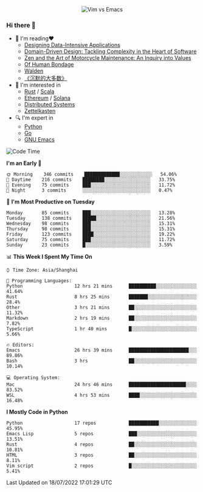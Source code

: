 <p align="center">
    <img src="https://gist.githubusercontent.com/coldnight/e696baffb094e71c96cb302118878eae/raw/40ea5053a6f66cc65f90f437e4173497da225958/banner.gif" alt="Vim vs Emacs" />
</p>

### Hi there 👋

- 📖 I'm reading❤️
    + [Designing Data-Intensive Applications](https://www.oreilly.com/library/view/designing-data-intensive-applications/9781491903063/)
    + [Domain-Driven Design: Tackling Complexity in the Heart of Software](https://www.dddcommunity.org/book/evans_2003/)
    + [Zen and the Art of Motorcycle Maintenance: An Inquiry into Values](https://en.wikipedia.org/wiki/Zen_and_the_Art_of_Motorcycle_Maintenance)
    + [Of Human Bondage](https://en.wikipedia.org/wiki/Of_Human_Bondage)
    + [Walden](https://en.wikipedia.org/wiki/Walden)
    + [《沉默的大多数》](https://en.wikipedia.org/wiki/Silent_majority)
- 🌱 I'm interested in
    + [Rust](https://www.rust-lang.org/) / [Scala](https://www.scala-lang.org/)
    + [Ethereum](https://ethereum.org/en/) / [Solana](https://solana.com/)
	+ [Distributed Systems](https://www.linuxzen.com/notes/topics/20200320174417_%E5%88%86%E5%B8%83%E5%BC%8F/)
	+ [Zettelkasten](https://www.linuxzen.com/notes/notes/20220120080920-slip_box/)
- 🔍 I'm expert in
    + [Python](https://www.python.org/)
    + [Go](https://go.dev/)
    + [GNU Emacs](https://www.gnu.org/software/emacs/)

<!--START_SECTION:waka-->
![Code Time](http://img.shields.io/badge/Code%20Time-0%20secs-blue)

**I'm an Early 🐤** 

```text
🌞 Morning    346 commits    █████████████░░░░░░░░░░░░   54.06% 
🌆 Daytime    216 commits    ████████░░░░░░░░░░░░░░░░░   33.75% 
🌃 Evening    75 commits     ███░░░░░░░░░░░░░░░░░░░░░░   11.72% 
🌙 Night      3 commits      ░░░░░░░░░░░░░░░░░░░░░░░░░   0.47%

```
📅 **I'm Most Productive on Tuesday** 

```text
Monday       85 commits     ███░░░░░░░░░░░░░░░░░░░░░░   13.28% 
Tuesday      138 commits    █████░░░░░░░░░░░░░░░░░░░░   21.56% 
Wednesday    98 commits     ███░░░░░░░░░░░░░░░░░░░░░░   15.31% 
Thursday     98 commits     ███░░░░░░░░░░░░░░░░░░░░░░   15.31% 
Friday       123 commits    ████░░░░░░░░░░░░░░░░░░░░░   19.22% 
Saturday     75 commits     ███░░░░░░░░░░░░░░░░░░░░░░   11.72% 
Sunday       23 commits     █░░░░░░░░░░░░░░░░░░░░░░░░   3.59%

```


📊 **This Week I Spent My Time On** 

```text
⌚︎ Time Zone: Asia/Shanghai

💬 Programming Languages: 
Python                   12 hrs 21 mins      ██████████░░░░░░░░░░░░░░░   41.64% 
Rust                     8 hrs 25 mins       ███████░░░░░░░░░░░░░░░░░░   28.4% 
Other                    3 hrs 21 mins       ██░░░░░░░░░░░░░░░░░░░░░░░   11.32% 
Markdown                 2 hrs 19 mins       ██░░░░░░░░░░░░░░░░░░░░░░░   7.82% 
TypeScript               1 hr 40 mins        █░░░░░░░░░░░░░░░░░░░░░░░░   5.66%

🔥 Editors: 
Emacs                    26 hrs 39 mins      ██████████████████████░░░   89.86% 
Bash                     3 hrs               ██░░░░░░░░░░░░░░░░░░░░░░░   10.14%

💻 Operating System: 
Mac                      24 hrs 46 mins      █████████████████████░░░░   83.52% 
WSL                      4 hrs 53 mins       ████░░░░░░░░░░░░░░░░░░░░░   16.48%

```

**I Mostly Code in Python** 

```text
Python                   17 repos            ███████████░░░░░░░░░░░░░░   45.95% 
Emacs Lisp               5 repos             ███░░░░░░░░░░░░░░░░░░░░░░   13.51% 
Rust                     4 repos             ██░░░░░░░░░░░░░░░░░░░░░░░   10.81% 
HTML                     3 repos             ██░░░░░░░░░░░░░░░░░░░░░░░   8.11% 
Vim script               2 repos             █░░░░░░░░░░░░░░░░░░░░░░░░   5.41%

```



 Last Updated on 18/07/2022 17:01:29 UTC
<!--END_SECTION:waka-->
